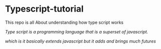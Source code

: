 # Typescript-tutorial
This repo is all About understanding how type script works 

*Type script is a programming language that is a superset of javascript.*

*which is it basically extends javascript but it adds and brings much futures*


